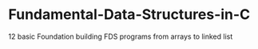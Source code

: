 # Fundamental-Data-Structures-in-C
12 basic Foundation building FDS programs from arrays to linked list
